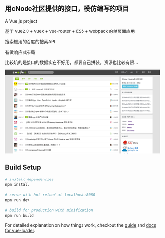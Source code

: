 ## 用cNode社区提供的接口，模仿编写的项目

A Vue.js project

基于 vue2.0 + vuex + vue-router + ES6 + webpack 的单页面应用

搜索框用的百度的搜索API

有做响应式布局

比较坑的是接口的数据实在不好用，都要自己拼装，资源也比较有限...

![](https://github.com/Damonlw/vue-cnode/raw/master/logo/cnode.png)

## Build Setup

```bash
# install dependencies
npm install

# serve with hot reload at localhost:8080
npm run dev

# build for production with minification
npm run build
```

For detailed explanation on how things work, checkout the [guide](http://vuejs-templates.github.io/webpack/) and [docs for vue-loader](http://vuejs.github.io/vue-loader).